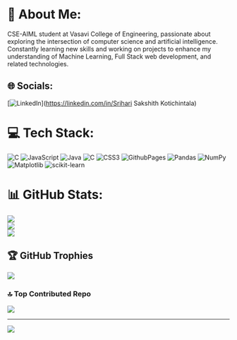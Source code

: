 # 💫 About Me:
CSE-AIML student at Vasavi College of Engineering, passionate about exploring the intersection of computer science and artificial intelligence. Constantly learning new skills and working on projects to enhance my understanding of Machine Learning, Full Stack web development, and related technologies.


## 🌐 Socials:
[![LinkedIn](https://img.shields.io/badge/LinkedIn-%230077B5.svg?logo=linkedin&logoColor=white)](https://linkedin.com/in/Srihari Sakshith Kotichintala) 

# 💻 Tech Stack:
![C](https://img.shields.io/badge/c-%2300599C.svg?style=for-the-badge&logo=c&logoColor=white) ![JavaScript](https://img.shields.io/badge/javascript-%23323330.svg?style=for-the-badge&logo=javascript&logoColor=%23F7DF1E) ![Java](https://img.shields.io/badge/java-%23ED8B00.svg?style=for-the-badge&logo=openjdk&logoColor=white) ![C](https://img.shields.io/badge/c-%2300599C.svg?style=for-the-badge&logo=c&logoColor=white) ![CSS3](https://img.shields.io/badge/css3-%231572B6.svg?style=for-the-badge&logo=css3&logoColor=white) ![GithubPages](https://img.shields.io/badge/github%20pages-121013?style=for-the-badge&logo=github&logoColor=white) ![Pandas](https://img.shields.io/badge/pandas-%23150458.svg?style=for-the-badge&logo=pandas&logoColor=white) ![NumPy](https://img.shields.io/badge/numpy-%23013243.svg?style=for-the-badge&logo=numpy&logoColor=white) ![Matplotlib](https://img.shields.io/badge/Matplotlib-%23ffffff.svg?style=for-the-badge&logo=Matplotlib&logoColor=black) ![scikit-learn](https://img.shields.io/badge/scikit--learn-%23F7931E.svg?style=for-the-badge&logo=scikit-learn&logoColor=white)
# 📊 GitHub Stats:
![](https://github-readme-stats.vercel.app/api?username=SrihariSakshith&theme=dark&hide_border=false&include_all_commits=false&count_private=false)<br/>
![](https://github-readme-streak-stats.herokuapp.com/?user=SrihariSakshith&theme=dark&hide_border=false)<br/>
![](https://github-readme-stats.vercel.app/api/top-langs/?username=SrihariSakshith&theme=dark&hide_border=false&include_all_commits=false&count_private=false&layout=compact)

## 🏆 GitHub Trophies
![](https://github-profile-trophy.vercel.app/?username=SrihariSakshith&theme=radical&no-frame=false&no-bg=true&margin-w=4)

### 🔝 Top Contributed Repo
![](https://github-contributor-stats.vercel.app/api?username=SrihariSakshith&limit=5&theme=dark&combine_all_yearly_contributions=true)

---
[![](https://visitcount.itsvg.in/api?id=SrihariSakshith&icon=0&color=0)](https://visitcount.itsvg.in)

<!-- Proudly created with GPRM ( https://gprm.itsvg.in ) -->

